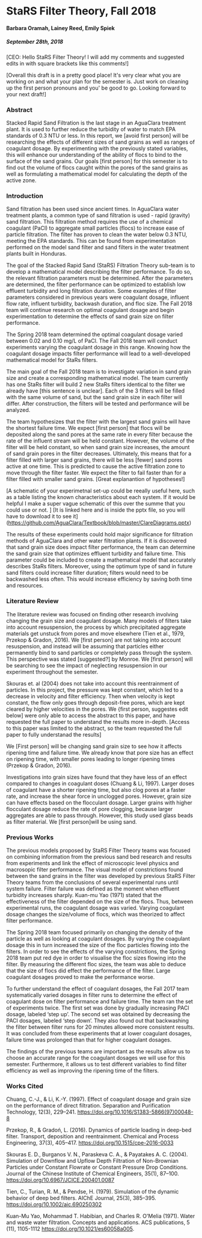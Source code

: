 # StaRS Filter Theory, Fall 2018
#### Barbara Oramah, Lainey Reed, Emily Spiek
##### September 28th, 2018

[CEO: Hello StaRS Filter Theory! I will add my comments and suggested edits in with square brackets like this comments!]

[Overall this draft is in a pretty good place! It's very clear what you are working on and what your plan for the semester is. Just work on cleaning up the first person pronouns and you' be good to go. Looking forward to your next draft!]

### Abstract

Stacked Rapid Sand Filtration is the last stage in an AguaClara treatment plant. It is used to further reduce the turbidity of water to match EPA standards of 0.3 NTU or less. In this report, we [avoid first person] will be researching the effects of different sizes of sand grains as well as ranges of coagulant dosage. By experimenting with the previously stated variables, this will enhance our understanding of the ability of flocs to bind to the surface of the sand grains. Our goals [first person] for this semester is to find out the volume of flocs caught within the pores of the sand grains as well as formulating a mathematical model for calculating the depth of the active zone.


### Introduction
Sand filtration has been used since ancient times. In AguaClara water treatment plants, a common type of sand filtration is used - rapid (gravity) sand filtration. This filtration method requires the use of a chemical coagulant (PaCl) to aggregate small particles (flocs) to increase ease of particle filtration. The filter has proven to clean the water below 0.3 NTU, meeting the EPA standards. This can be found from experimentation performed on the model sand filter and sand filters in the water treatment plants built in Honduras.

The goal of the Stacked Rapid Sand (StaRS) Filtration Theory sub-team is to develop a mathematical model describing the filter performance. To do so, the relevant filtration parameters must be determined. After the parameters are determined, the filter performance can be optimized to establish low effluent turbidity and long filtration duration. Some examples of filter parameters considered in previous years were coagulant dosage, influent flow rate, influent turbidity, backwash duration, and floc size. The Fall 2018 team will continue research on optimal coagulant dosage and begin experimentation to determine the effects of sand grain size on filter performance.

The Spring 2018 team determined the optimal coagulant dosage varied between 0.02 and 0.10 mg/L of PaCl. The Fall 2018 team will conduct experiments varying the coagulant dosage in this range. Knowing how the coagulant dosage impacts filter performance will lead to a well-developed mathematical model for StaRs filters.

The main goal of the Fall 2018 team is to investigate variation in sand grain size and create a corresponding mathematical model. The team currently has one StaRs filter will build 2 new StaRs filters identical to the filter we already have [this sentence is unclear]. Each of the 3 filters will be filled with the same volume of sand, but the sand grain size in each filter will differ. After construction, the filters will be tested and performance will be analyzed.

The team hypothesizes that the filter with the largest sand grains will have the shortest failure time. We expect [first person]  that flocs will be deposited along the sand pores at the same rate in every filter because the rate of the influent stream will be held constant. However, the volume of the filter will be held constant, so when sand grain size increases, the amount of sand grain pores in the filter decreases. Ultimately, this means that for a filter filled with larger sand grains, there will be less [fewer] sand pores active at one time. This is predicted to cause the active filtration zone to move through the filter faster. We expect the filter to fail faster than for a filter filled with smaller sand grains. [Great explanantion of hypotheses!]

[A schematic of your experimetnal set-up could be reeally useful here, such as a table listing the known characteristics about each system. If it would be helpful I make a super vague schematic of this over the summe that you could use or not. ] [It is linked here and is inside the pptx file, so you will have to download it to see it] (https://github.com/AguaClara/Textbook/blob/master/ClareDiagrams.pptx)

The results of these experiments could hold major significance for filtration methods of AguaClara and other water filtration plants. If it is discovered that sand grain size does impact filter performance, the team can determine the sand grain size that optimizes effluent turbidity and failure time. This parameter could be included to create a mathematical model that accurately describes StaRs filters. Moreover, using the optimum type of sand in future sand filters could increase filter duration; filters would need to be backwashed less often. This would increase efficiency by saving both time and resources.


### Literature Review

The literature review was focused on finding other research involving changing the grain size and coagulant dosage. Many models of filters take into account resuspension, the process by which precipitated aggregate materials get unstuck from pores and move elsewhere (Tien et al., 1979, Przekop & Gradon, 2016). We [first person]  are not taking into account resuspension, and instead will be assuming that particles either permanently bind to sand particles or completely pass through the system. This perspective was stated [suggested?] by Monroe. We [first person] will be searching to see the impact of neglecting resuspension in our experiment throughout the semester.

Skouras et. al (2004) does not take into account this reentrainment of particles. In this project, the pressure was kept constant, which led to a decrease in velocity and filter efficiency. Then when velocity is kept constant, the flow only goes through deposit-free pores, which are kept cleared by higher velocities in the pores. We {first person, suggestes edit below] were only able to access the abstract to this paper, and have requested the full paper to understand the results more in-depth. [Access to this paper was limited to the abstract, so the team requested the full paper to fully understanad the results]

We [First person] will be changing sand grain size to see how it affects ripening time and failure time. We already know that pore size has an effect on ripening time, with smaller pores leading to longer ripening times (Przekop & Gradon, 2016).

Investigations into grain sizes have found that they have less of an effect compared to changes in coagulant doses (Chuang & Li, 1997). Larger doses of coagulant have a shorter ripening time, but also clog pores at a faster rate, and increase the shear force in unclogged pores. However, grain size can have effects based on the flocculant dosage. Larger grains with higher flocculant dosage reduce the rate of pore clogging, because larger aggregates are able to pass through. However, this study used glass beads as filter material. We [first person]will be using sand.



### Previous Works

The previous models proposed by StaRS Filter Theory teams was focused on combining information from the previous sand bed research and results from experiments and link the effect of microscopic level physics and macrosopic filter performance. The visual model of constrictions found between the sand grains in the filter was developed by previous StaRS Filter Theory teams from the conclusions of several experimental runs until system failure. Filter failure was defined as the moment when effluent turbidity increases sharply. Kuan-mu Yao (1971) stated that the effectiveness of the filter depended on the size of the flocs. Thus, between experimental runs, the coagulant dosage was varied. Varying coagulant dosage changes the size/volume of flocs, which was theorized to affect filter performance.

The Spring 2018 team focused primarily on changing the density of the particle as well as looking at coagulant dosages. By varying the coagulant dosage this in turn increased the size of the floc particles flowing into the filters. In order to see the effects of the varying constrictions, the Spring 2018 team put red dye in order to visualise the floc sizes flowing into the filter. By measuring the different floc sizes, the team was able to deduce that the size of flocs did effect the performance of the filter. Large coagulant dosages proved to make the performance worse.

To further understand the effect of coagulant dosages, the Fall 2017 team systematically varied dosages in filter runs to determine the effect of coagulant dose on filter performance and failure time. The team ran the set of experiments twice. The first set was done by gradually increasing PACl dosage, labeled ‘step up’. The second set was obtained by decreasing the PACl dosages, labeled ‘step down’. They also found out that backwashing the filter between filter runs for 20 minutes allowed more consistent results. It was concluded from these experiments that at lower coagulant dosages, failure time was prolonged than that for higher coagulant dosages.

The findings of the previous teams are important as the results allow us to choose an accurate range for the coagulant dosages we will use for this semester. Furthermore, it allows us to test different variables to find filter efficiency as well as improving the ripening time of the filters.

### Works Cited

Chuang, C.-J., & Li, K.-Y. (1997). Effect of coagulant dosage and grain size on the performance of direct filtration. Separation and Purification Technology, 12(3), 229–241. https://doi.org/10.1016/S1383-5866(97)00048-8

Przekop, R., & Gradoń, L. (2016). Dynamics of particle loading in deep-bed filter. Transport, deposition and reentrainment. Chemical and Process Engineering, 37(3), 405–417. https://doi.org/10.1515/cpe-2016-0033

Skouras E. D., Burganos V. N., Paraskeva C. A., & Payatakes A. C. (2004). Simulation of Downflow and Upflow Depth Filtration of Non-Brownian Particles under Constant Flowrate or Constant Pressure Drop Conditions. Journal of the Chinese Institute of Chemical Engineers, 35(1), 87–100. https://doi.org/10.6967/JCICE.200401.0087

Tien, C., Turian, R. M., & Pendse, H. (1979). Simulation of the dynamic behavior of deep bed filters. AIChE Journal, 25(3), 385–395. https://doi.org/10.1002/aic.690250302

Kuan-Mu Yao, Mohammad T. Habibian, and Charles R. O'Melia (1971). Water and waste water filtration. Concepts and applications. ACS publications, 5 (11), 1105-1112 https://doi.org/10.1021/es60058a005.
